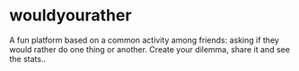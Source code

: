 # wouldyourather

A fun platform based on a common activity among friends: asking if they would rather do one thing or another. Create your dilemma, share it and see the stats..
